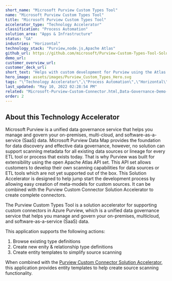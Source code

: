 ```yaml
---
short_name: "Microsoft Purview Custom Types Tool"
name: "Microsoft Purview Custom Types Tool"
title: "Microsoft Purview Custom Types Tool"
accelerator_type: "Technology Accelerator"
classification: "Process Automation"
solution_area: "Apps & Infrastructure"
status: "GA"
industries: "Horizontal"
technology_stack: "Purview,node.js,Apache Atlas"
github_url: https://github.com/microsoft/Purview-Custom-Types-Tool-Solution-Accelerator
demo_url: 
customer_overview_url: 
customer_deck_url: 
short_text: "Helps with custom development for Purview using the Atlas APIs"
hero_image: assets/images/Purview_Custom_Types_Hero.svg
tags: "\"Technology Accelerator\",\"Process Automation\",\"Horizontal\",\"Purview\",\"node.js\",\"Apache Atlas\",\"Apps & Infrastructure\",\"GA\""
last_updated: "May 10, 2022 02:28:54 PM"
related: "Microsoft-Purview-Custom-Connector.html,Data-Governance-Demo-Generator.html,Microsoft-Purview-ML-Lineage.html,Microsoft-Purview-Workshop.html"
order: 2
---
```

## About this Technology Accelerator

Microsoft Purview is a unified data governance service that helps you manage and govern your on-premises, multi-cloud, and software-as-a-service (SaaS) data. Microsoft Purview Data Map provides the foundation for data discovery and effective data governance, however, no solution can support scanning metadata for all existing data sources or lineage for every ETL tool or process that exists today. That is why Purview was built for extensibility using the open Apache Atlas API set. This API set allows customers to develop their own scanning capabilities for data sources or ETL tools which are not yet supported out of the box. This Solution Accelerator is designed to help jump start the development process by allowing easy creation of meta-models for custom sources. It can be combined with the Purview Custom Connector Solution Accelerator to create complete connectors.

The Purview Custom Types Tool is a solution accelerator for supporting custom connectors in Azure Purview, which is a unified data governance service that helps you manage and govern your on-premises, multicloud, and software-as-a-service (SaaS) data.

This application supports the following actions:

1. Browse existing type definitions
2. Create new enity & relationship type definitions
3. Create entity templates to simplify source scanning

When combined with the [Purview Custom Connector Solution Accelerator](azure-purview-custom-connector.html), this application provides entity templates to help create source scanning functionality.
